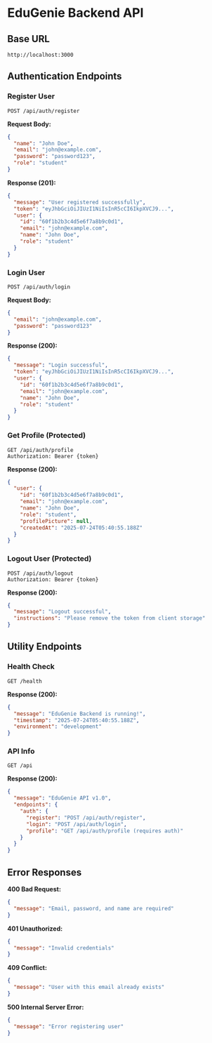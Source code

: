 # EduGenie Backend API

## Base URL
```
http://localhost:3000
```

## Authentication Endpoints

### Register User
```
POST /api/auth/register
```

**Request Body:**
```json
{
  "name": "John Doe",
  "email": "john@example.com",
  "password": "password123",
  "role": "student"
}
```

**Response (201):**
```json
{
  "message": "User registered successfully",
  "token": "eyJhbGciOiJIUzI1NiIsInR5cCI6IkpXVCJ9...",
  "user": {
    "id": "60f1b2b3c4d5e6f7a8b9c0d1",
    "email": "john@example.com",
    "name": "John Doe",
    "role": "student"
  }
}
```

### Login User
```
POST /api/auth/login
```

**Request Body:**
```json
{
  "email": "john@example.com",
  "password": "password123"
}
```

**Response (200):**
```json
{
  "message": "Login successful",
  "token": "eyJhbGciOiJIUzI1NiIsInR5cCI6IkpXVCJ9...",
  "user": {
    "id": "60f1b2b3c4d5e6f7a8b9c0d1",
    "email": "john@example.com",
    "name": "John Doe",
    "role": "student"
  }
}
```

### Get Profile (Protected)
```
GET /api/auth/profile
Authorization: Bearer {token}
```

**Response (200):**
```json
{
  "user": {
    "id": "60f1b2b3c4d5e6f7a8b9c0d1",
    "email": "john@example.com",
    "name": "John Doe",
    "role": "student",
    "profilePicture": null,
    "createdAt": "2025-07-24T05:40:55.188Z"
  }
}
```

### Logout User (Protected)
```
POST /api/auth/logout
Authorization: Bearer {token}
```

**Response (200):**
```json
{
  "message": "Logout successful",
  "instructions": "Please remove the token from client storage"
}
```

## Utility Endpoints

### Health Check
```
GET /health
```

**Response (200):**
```json
{
  "message": "EduGenie Backend is running!",
  "timestamp": "2025-07-24T05:40:55.188Z",
  "environment": "development"
}
```

### API Info
```
GET /api
```

**Response (200):**
```json
{
  "message": "EduGenie API v1.0",
  "endpoints": {
    "auth": {
      "register": "POST /api/auth/register",
      "login": "POST /api/auth/login",
      "profile": "GET /api/auth/profile (requires auth)"
    }
  }
}
```

## Error Responses

**400 Bad Request:**
```json
{
  "message": "Email, password, and name are required"
}
```

**401 Unauthorized:**
```json
{
  "message": "Invalid credentials"
}
```

**409 Conflict:**
```json
{
  "message": "User with this email already exists"
}
```

**500 Internal Server Error:**
```json
{
  "message": "Error registering user"
}
```
